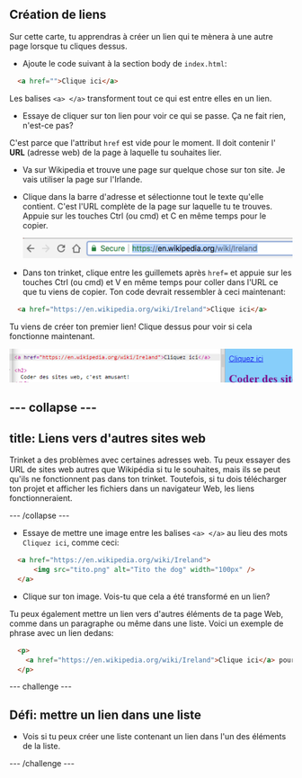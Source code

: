 ## Création de liens

Sur cette carte, tu apprendras à créer un lien qui te mènera à une autre page lorsque tu cliques dessus.

- Ajoute le code suivant à la section body de `index.html`:

```html
  <a href="">Clique ici</a>
```

Les balises `<a> </a>` transforment tout ce qui est entre elles en un lien.

- Essaye de cliquer sur ton lien pour voir ce qui se passe. Ça ne fait rien, n'est-ce pas?

C'est parce que l'attribut `href` est vide pour le moment. Il doit contenir l' **URL** (adresse web) de la page à laquelle tu souhaites lier.

- Va sur Wikipedia et trouve une page sur quelque chose sur ton site. Je vais utiliser la page sur l'Irlande.

- Clique dans la barre d'adresse et sélectionne tout le texte qu'elle contient. C'est l'URL complète de la page sur laquelle tu te trouves. Appuie sur les touches <kdb>Ctrl</kdb> (ou <kdb>cmd</kdb>) et <kdb>C</kdb> en même temps pour le copier.
    
    ![URL dans la barre d'adresse](images/AddressBarURL.png)

- Dans ton trinket, clique entre les guillemets après `href=` et appuie sur les touches <kdb>Ctrl</kdb> (ou <kdb>cmd</kdb>) et <kdb>V</kdb> en même temps pour coller dans l'URL ce que tu viens de copier. Ton code devrait ressembler à ceci maintenant:

```html
  <a href="https://en.wikipedia.org/wiki/Ireland">Clique ici</a>
```

Tu viens de créer ton premier lien! Clique dessus pour voir si cela fonctionne maintenant.

![Balise de lien](images/egLinkTagWithURL.png)

--- collapse ---
---
title: Liens vers d'autres sites web
---

Trinket a des problèmes avec certaines adresses web. Tu peux essayer des URL de sites web autres que Wikipédia si tu le souhaites, mais ils se peut qu'ils ne fonctionnent pas dans ton trinket. Toutefois, si tu dois télécharger ton projet et afficher les fichiers dans un navigateur Web, les liens fonctionneraient.

--- /collapse ---

- Essaye de mettre une image entre les balises `<a> </a>` au lieu des mots `Cliquez ici`, comme ceci:

```html
  <a href="https://en.wikipedia.org/wiki/Ireland">
      <img src="tito.png" alt="Tito the dog" width="100px" />
  </a>
```

- Clique sur ton image. Vois-tu que cela a été transformé en un lien?

Tu peux également mettre un lien vers d'autres éléments de ta page Web, comme dans un paragraphe ou même dans une liste. Voici un exemple de phrase avec un lien dedans:

```html
  <p>
    <a href="https://en.wikipedia.org/wiki/Ireland">Clique ici</a> pour lire la page Wikipédia!
  </p>
```

--- challenge ---

## Défi: mettre un lien dans une liste

- Vois si tu peux créer une liste contenant un lien dans l'un des éléments de la liste.

--- /challenge ---
